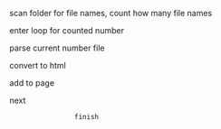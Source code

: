 
scan folder for file names, count how many file names

enter loop for counted number

parse current number file

convert to html

add to page

next

					finish